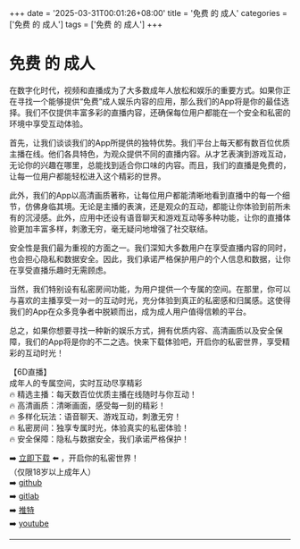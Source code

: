 +++
date = '2025-03-31T00:01:26+08:00'
title = '免费 的 成人'
categories = ['免费 的 成人']
tags = ['免费 的 成人']
+++

# 免费 的 成人

在数字化时代，视频和直播成为了大多数成年人放松和娱乐的重要方式。如果你正在寻找一个能够提供“免费”成人娱乐内容的应用，那么我们的App将是你的最佳选择。我们不仅提供丰富多彩的直播内容，还确保每位用户都能在一个安全和私密的环境中享受互动体验。

首先，让我们谈谈我们的App所提供的独特优势。我们平台上每天都有数百位优质主播在线。他们各具特色，为观众提供不同的直播内容。从才艺表演到游戏互动，无论你的兴趣在哪里，总能找到适合你口味的内容。而且，我们的直播是免费的，让每一位用户都能轻松进入这个精彩的世界。

此外，我们的App以高清画质著称，让每位用户都能清晰地看到直播中的每一个细节，仿佛身临其境。无论是主播的表演，还是观众的互动，都能让你体验到前所未有的沉浸感。此外，应用中还设有语音聊天和游戏互动等多种功能，让你的直播体验更加丰富多样，刺激无穷，毫无疑问地增强了社交联结。

安全性是我们最为重视的方面之一。我们深知大多数用户在享受直播内容的同时，也会担心隐私和数据安全。因此，我们承诺严格保护用户的个人信息和数据，让你在享受直播乐趣时无需顾虑。

当然，我们特别设有私密房间功能，为用户提供一个专属的空间。在那里，你可以与喜欢的主播享受一对一的互动时光，充分体验到真正的私密感和归属感。这使得我们的App在众多竞争者中脱颖而出，成为成人用户值得信赖的平台。

总之，如果你想要寻找一种新的娱乐方式，拥有优质内容、高清画质以及安全保障，我们的App将是你的不二之选。快来下载体验吧，开启你的私密世界，享受精彩的互动时光！

【6D直播】  
成年人的专属空间，实时互动尽享精彩  
🔥 精选主播：每天数百位优质主播在线随时与你互动！  
🔥 高清画质：清晰画面，感受每一刻的精彩！  
🔥 多样化玩法：语音聊天、游戏互动，刺激无穷！  
🔥 私密房间：独享专属时光，体验真实的私密体验！  
🔥 安全保障：隐私与数据安全，我们承诺严格保护！  

➡️ [立即下载](https://down123.s3.ap-east-1.amazonaws.com/down/down.html?channelCode=blog) ⬅️ ，开启你的私密世界！  
（仅限18岁以上成年人）  
➡️ [github](https://aldult-live.github.io/)  
➡️ [gitlab](https://seo-09598d.gitlab.io/)  
➡️ [推特](https://x.com/wegame33)  
➡️ [youtube](https://www.youtube.com/@6Dlive)  

---

